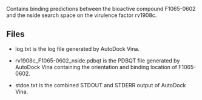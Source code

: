 Contains binding predictions between the bioactive compound F1065-0602 and the nside search space on the virulence factor rv1908c.

## Files

- log.txt is the log file generated by AutoDock Vina.

- rv1908c_F1065-0602_nside.pdbqt is the PDBQT file generated by AutoDock Vina containing the orientation and binding location of F1065-0602.

- stdoe.txt is the combined STDOUT and STDERR output of AutoDock Vina.


